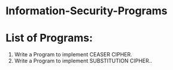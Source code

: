 # Information-Security-Programs

<h1> List of Programs: </h1>

1) Write a Program to implement CEASER CIPHER.
2) Write a Program to implement SUBSTITUTION CIPHER..

